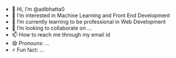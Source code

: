 - 👋 Hi, I’m @adibhatta0
- 👀 I’m interested in Machine Learning and Front End Development
- 🌱 I’m currently learning to be professional in Web Development
- 💞️ I’m looking to collaborate on ...
- 📫 How to reach me through my email id
- 😄 Pronouns: ...
- ⚡ Fun fact: ...

<!---
adibhatta0/adibhatta0 is a ✨ special ✨ repository because its `README.md` (this file) appears on your GitHub profile.
You can click the Preview link to take a look at your changes.
--->
